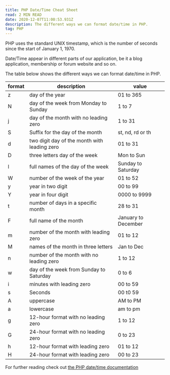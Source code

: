 ```yaml
---
title: PHP Date/Time Cheat Sheet
read: 2 MIN READ
date: 2020-12-07T11:00:53.931Z
description: The different ways we can format date/time in PHP.
tag: PHP
---
```

PHP uses the standard UNIX timestamp, which is the number of seconds since the start of January 1, 1970.

Date/Time appear in different parts of our application, be it a blog application, membership or forum website and so on.

The table below shows the different ways we can format date/time in PHP.

| format | description                                  | value               |
| ------ | -------------------------------------------- | ------------------- |
| z      | day of the year                              | 01 to 365           |
| N      | day of the week from Monday to Sunday        | 1 to 7              |
| j      | day of the month with no leading zero        | 1 to 31             |
| S      | Suffix for the day of the month              | st, nd, rd or th    |
| d      | two digit day of the month with leading zero | 01 to 31            |
| D      | three letters day of the week                | Mon to Sun          |
| l      | full names of the day of the week            | Sunday to Saturday  |
| W      | number of the week of the year               | 01 to 52            |
| y      | year in two digit                            | 00 to 99            |
| Y      | year in four digit                           | 0000 to 9999        |
| t      | number of days in a specific month           | 28 to 31            |
| F      | full name of the month                       | January to December |
| m      | number of the month with leading zero        | 01 to 12            |
| M      | names of the month in three letters          | Jan to Dec          |
| n      | number of the month with no leading zero     | 1 to 12             |
| w      | day of the week from Sunday to Saturday      | 0 to 6              |
| i      | minutes with leading zero                    | 00 to 59            |
| s      | Seconds                                      | 00 t0 59            |
| A      | uppercase                                    | AM to PM            |
| a      | lowercase                                    | am to pm            |
| g      | 12-hour format with no leading zero          | 1 to 12             |
| G      | 24-hour format with no leading zero          | 0 to 23             |
| h      | 12-hour format with leading zero             | 01 to 12            |
| H      | 24-hour format with leading zero             | 00 to 23            |

For further reading check out [the PHP date/time documentation](https://www.php.net/manual/en/function.date.php)
